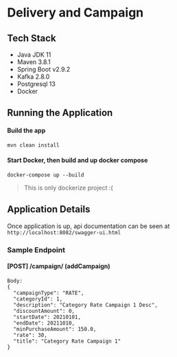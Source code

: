 # Delivery and Campaign

## Tech Stack
* Java JDK 11
* Maven 3.8.1
* Spring Boot v2.9.2
* Kafka 2.8.0
* Postgresql 13
* Docker

## Running the Application
#### Build the app
`mvn clean install`

#### Start Docker, then build and up docker compose
`docker-compose up --build`

> This is only dockerize project :(

## Application Details

Once application is up, api documentation can be seen at `http://localhost:8082/swagger-ui.html`

### Sample Endpoint

#### [POST] /campaign/ (addCampaign)

```
Body: 
{
  "campaignType": "RATE",
  "categoryId": 1,
  "description": "Category Rate Campaign 1 Desc",
  "discountAmount": 0,
  "startDate": 20210101,
  "endDate": 20211010,
  "minPurchaseAmount": 150.0,
  "rate": 30,
  "title": "Category Rate Campaign 1"
}
```


